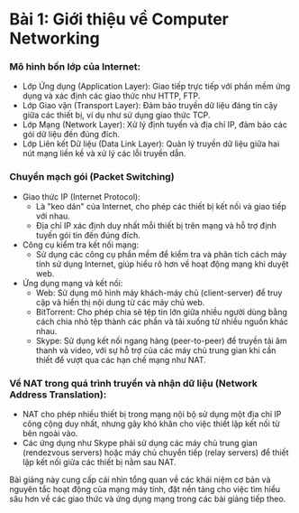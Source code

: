 # Bài 1: Giới thiệu về Computer Networking

### Mô hình bốn lớp của Internet:
- Lớp Ứng dụng (Application Layer): Giao tiếp trực tiếp với phần mềm ứng dụng và xác định các giao thức như HTTP, FTP.
- Lớp Giao vận (Transport Layer): Đảm bảo truyền dữ liệu đáng tin cậy giữa các thiết bị, ví dụ như sử dụng giao thức TCP.
- Lớp Mạng (Network Layer): Xử lý định tuyến và địa chỉ IP, đảm bảo các gói dữ liệu đến đúng đích.
- Lớp Liên kết Dữ liệu (Data Link Layer): Quản lý truyền dữ liệu giữa hai nút mạng liền kề và xử lý các lỗi truyền dẫn.

### Chuyển mạch gói (Packet Switching)

- Giao thức IP (Internet Protocol):
  - Là "keo dán" của Internet, cho phép các thiết bị kết nối và giao tiếp với nhau.
  - Địa chỉ IP xác định duy nhất mỗi thiết bị trên mạng và hỗ trợ định tuyến gói tin đến đúng đích.
- Công cụ kiểm tra kết nối mạng:
  - Sử dụng các công cụ phần mềm để kiểm tra và phân tích cách máy tính sử dụng Internet, giúp hiểu rõ hơn về hoạt động mạng khi duyệt web.
- Ứng dụng mạng và kết nối:
  - Web: Sử dụng mô hình máy khách-máy chủ (client-server) để truy cập và hiển thị nội dung từ các máy chủ web.
  - BitTorrent: Cho phép chia sẻ tệp tin lớn giữa nhiều người dùng bằng cách chia nhỏ tệp thành các phần và tải xuống từ nhiều nguồn khác nhau.
  - Skype: Sử dụng kết nối ngang hàng (peer-to-peer) để truyền tải âm thanh và video, với sự hỗ trợ của các máy chủ trung gian khi cần thiết để vượt qua các hạn chế mạng như NAT.

### Về NAT trong quá trình truyền và nhận dữ liệu (Network Address Translation):
- NAT cho phép nhiều thiết bị trong mạng nội bộ sử dụng một địa chỉ IP công cộng duy nhất, nhưng gây khó khăn cho việc thiết lập kết nối từ bên ngoài vào.
- Các ứng dụng như Skype phải sử dụng các máy chủ trung gian (rendezvous servers) hoặc máy chủ chuyển tiếp (relay servers) để thiết lập kết nối giữa các thiết bị nằm sau NAT.

Bài giảng này cung cấp cái nhìn tổng quan về các khái niệm cơ bản và nguyên tắc hoạt động của mạng máy tính, đặt nền tảng cho việc tìm hiểu sâu hơn về các giao thức và ứng dụng mạng trong các bài giảng tiếp theo. 